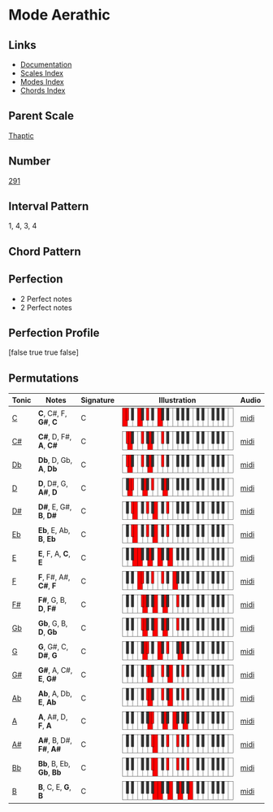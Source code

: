 # Mode Aerathic

## Links

- [Documentation](index.md)
- [Scales Index](Scales.md)
- [Modes Index](Modes.md)
- [Chords Index](Chords.md)

## Parent Scale

[Thaptic](ScaleThaptic.md)

## Number

[291](https://ianring.com/musictheory/scales/291)

## Interval Pattern

1, 4, 3, 4

## Chord Pattern



## Perfection

- 2 Perfect notes
- 2 Perfect notes

## Perfection Profile

[false true true false]

## Permutations

| Tonic | Notes | Signature | Illustration | Audio |
|-------|-------|-----------|--------------|-------|
| [C](ModeCNaturalAerathic.md) | **C**, C#, F, **G#**, **C** | C | ![CNaturalAerathic](ModeCNaturalAerathic.png) | [midi](https://github.com/edipermadi/music/blob/main/docs/ModeCNaturalAerathic.mid?raw=true) |
| [C#](ModeCSharpAerathic.md) | **C#**, D, F#, **A**, **C#** | C | ![CSharpAerathic](ModeCSharpAerathic.png) | [midi](https://github.com/edipermadi/music/blob/main/docs/ModeCSharpAerathic.mid?raw=true) |
| [Db](ModeDFlatAerathic.md) | **Db**, D, Gb, **A**, **Db** | C | ![DFlatAerathic](ModeDFlatAerathic.png) | [midi](https://github.com/edipermadi/music/blob/main/docs/ModeDFlatAerathic.mid?raw=true) |
| [D](ModeDNaturalAerathic.md) | **D**, D#, G, **A#**, **D** | C | ![DNaturalAerathic](ModeDNaturalAerathic.png) | [midi](https://github.com/edipermadi/music/blob/main/docs/ModeDNaturalAerathic.mid?raw=true) |
| [D#](ModeDSharpAerathic.md) | **D#**, E, G#, **B**, **D#** | C | ![DSharpAerathic](ModeDSharpAerathic.png) | [midi](https://github.com/edipermadi/music/blob/main/docs/ModeDSharpAerathic.mid?raw=true) |
| [Eb](ModeEFlatAerathic.md) | **Eb**, E, Ab, **B**, **Eb** | C | ![EFlatAerathic](ModeEFlatAerathic.png) | [midi](https://github.com/edipermadi/music/blob/main/docs/ModeEFlatAerathic.mid?raw=true) |
| [E](ModeENaturalAerathic.md) | **E**, F, A, **C**, **E** | C | ![ENaturalAerathic](ModeENaturalAerathic.png) | [midi](https://github.com/edipermadi/music/blob/main/docs/ModeENaturalAerathic.mid?raw=true) |
| [F](ModeFNaturalAerathic.md) | **F**, F#, A#, **C#**, **F** | C | ![FNaturalAerathic](ModeFNaturalAerathic.png) | [midi](https://github.com/edipermadi/music/blob/main/docs/ModeFNaturalAerathic.mid?raw=true) |
| [F#](ModeFSharpAerathic.md) | **F#**, G, B, **D**, **F#** | C | ![FSharpAerathic](ModeFSharpAerathic.png) | [midi](https://github.com/edipermadi/music/blob/main/docs/ModeFSharpAerathic.mid?raw=true) |
| [Gb](ModeGFlatAerathic.md) | **Gb**, G, B, **D**, **Gb** | C | ![GFlatAerathic](ModeGFlatAerathic.png) | [midi](https://github.com/edipermadi/music/blob/main/docs/ModeGFlatAerathic.mid?raw=true) |
| [G](ModeGNaturalAerathic.md) | **G**, G#, C, **D#**, **G** | C | ![GNaturalAerathic](ModeGNaturalAerathic.png) | [midi](https://github.com/edipermadi/music/blob/main/docs/ModeGNaturalAerathic.mid?raw=true) |
| [G#](ModeGSharpAerathic.md) | **G#**, A, C#, **E**, **G#** | C | ![GSharpAerathic](ModeGSharpAerathic.png) | [midi](https://github.com/edipermadi/music/blob/main/docs/ModeGSharpAerathic.mid?raw=true) |
| [Ab](ModeAFlatAerathic.md) | **Ab**, A, Db, **E**, **Ab** | C | ![AFlatAerathic](ModeAFlatAerathic.png) | [midi](https://github.com/edipermadi/music/blob/main/docs/ModeAFlatAerathic.mid?raw=true) |
| [A](ModeANaturalAerathic.md) | **A**, A#, D, **F**, **A** | C | ![ANaturalAerathic](ModeANaturalAerathic.png) | [midi](https://github.com/edipermadi/music/blob/main/docs/ModeANaturalAerathic.mid?raw=true) |
| [A#](ModeASharpAerathic.md) | **A#**, B, D#, **F#**, **A#** | C | ![ASharpAerathic](ModeASharpAerathic.png) | [midi](https://github.com/edipermadi/music/blob/main/docs/ModeASharpAerathic.mid?raw=true) |
| [Bb](ModeBFlatAerathic.md) | **Bb**, B, Eb, **Gb**, **Bb** | C | ![BFlatAerathic](ModeBFlatAerathic.png) | [midi](https://github.com/edipermadi/music/blob/main/docs/ModeBFlatAerathic.mid?raw=true) |
| [B](ModeBNaturalAerathic.md) | **B**, C, E, **G**, **B** | C | ![BNaturalAerathic](ModeBNaturalAerathic.png) | [midi](https://github.com/edipermadi/music/blob/main/docs/ModeBNaturalAerathic.mid?raw=true) |
